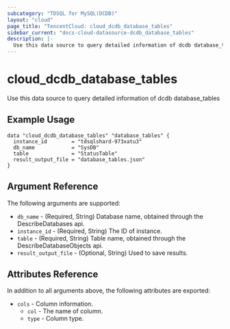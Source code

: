 ```yaml
---
subcategory: "TDSQL for MySQL(DCDB)"
layout: "cloud"
page_title: "TencentCloud: cloud_dcdb_database_tables"
sidebar_current: "docs-cloud-datasource-dcdb_database_tables"
description: |-
  Use this data source to query detailed information of dcdb database_tables
---
```


# cloud_dcdb_database_tables

Use this data source to query detailed information of dcdb database_tables

## Example Usage

```hcl
data "cloud_dcdb_database_tables" "database_tables" {
  instance_id        = "tdsqlshard-973xatu3"
  db_name            = "SysDB"
  table              = "StatusTable"
  result_output_file = "database_tables.json"
}
```

## Argument Reference

The following arguments are supported:

* `db_name` - (Required, String) Database name, obtained through the DescribeDatabases api.
* `instance_id` - (Required, String) The ID of instance.
* `table` - (Required, String) Table name, obtained through the DescribeDatabaseObjects api.
* `result_output_file` - (Optional, String) Used to save results.

## Attributes Reference

In addition to all arguments above, the following attributes are exported:

* `cols` - Column information.
  * `col` - The name of column.
  * `type` - Column type.


